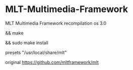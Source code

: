 # MLT-Multimedia-Framework
MLT Multimedia Framework recompilation os 3.0

&& make

&& sudo make install

presets "/usr/local/share/mlt"

original https://github.com/mltframework/mlt
